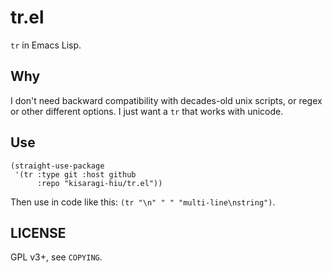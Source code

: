 # tr.el

`tr` in Emacs Lisp.

## Why

I don't need backward compatibility with decades-old unix scripts, or regex or other different options.
I just want a `tr` that works with unicode.

## Use

```elisp
(straight-use-package
 '(tr :type git :host github
      :repo "kisaragi-hiu/tr.el"))
```

Then use in code like this:
`(tr "\n" " " "multi-line\nstring")`.

## LICENSE

GPL v3+, see `COPYING`.
